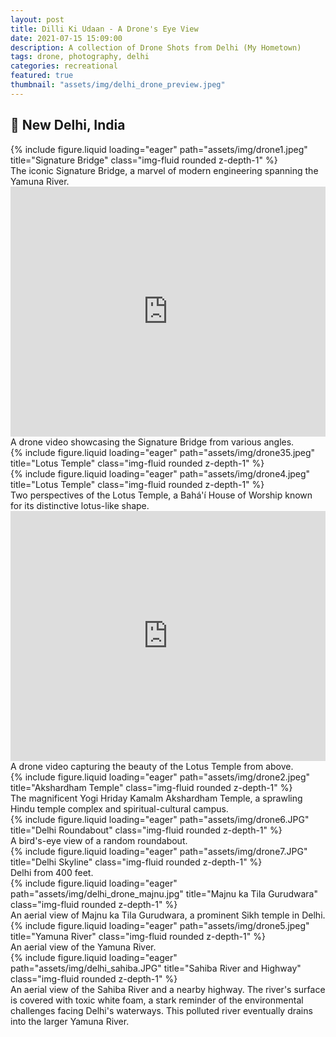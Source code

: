 ```yaml
---
layout: post
title: Dilli Ki Udaan - A Drone's Eye View
date: 2021-07-15 15:09:00
description: A collection of Drone Shots from Delhi (My Hometown)
tags: drone, photography, delhi
categories: recreational
featured: true
thumbnail: "assets/img/delhi_drone_preview.jpeg"
---
```


## 📍 New Delhi, India

<div class="row">
    <div class="col-sm mt-3 mt-md-0">
        {% include figure.liquid loading="eager" path="assets/img/drone1.jpeg" title="Signature Bridge" class="img-fluid rounded z-depth-1" %}
    </div>
</div>
<div class="caption">
    The iconic Signature Bridge, a marvel of modern engineering spanning the Yamuna River.
</div>

<div class="row mt-5">
    <div class="col-12 mt-3 mt-md-0">
        <iframe width="100%" height="400" src="https://www.youtube.com/embed/Gb6z8TylpPk" title="YouTube video player" frameborder="0" allow="accelerometer; clipboard-write; encrypted-media; gyroscope; picture-in-picture" allowfullscreen></iframe>
    </div>
</div>
<div class="caption">
    A drone video showcasing the Signature Bridge from various angles.
</div>

<div class="row mt-5">
    <div class="col-sm mt-3 mt-md-0">
        {% include figure.liquid loading="eager" path="assets/img/drone35.jpeg" title="Lotus Temple" class="img-fluid rounded z-depth-1" %}
    </div>
    <div class="col-sm mt-3 mt-md-0">
        {% include figure.liquid loading="eager" path="assets/img/drone4.jpeg" title="Lotus Temple" class="img-fluid rounded z-depth-1" %}
    </div>
</div>
<div class="caption">
    Two perspectives of the Lotus Temple, a Bahá'í House of Worship known for its distinctive lotus-like shape.
</div>

<div class="row mt-5">
    <div class="col-12 mt-3 mt-md-0">
        <iframe width="100%" height="400" src="https://www.youtube.com/embed/r84x9-gsCl4" title="YouTube video player" frameborder="0" allow="accelerometer; clipboard-write; encrypted-media; gyroscope; picture-in-picture" allowfullscreen></iframe>
    </div>
</div>
<div class="caption">
    A drone video capturing the beauty of the Lotus Temple from above.
</div>


<div class="row mt-5">
    <div class="col-sm mt-3 mt-md-0">
        {% include figure.liquid loading="eager" path="assets/img/drone2.jpeg" title="Akshardham Temple" class="img-fluid rounded z-depth-1" %}
    </div>
</div>
<div class="caption">
    The magnificent Yogi Hriday Kamalm Akshardham Temple, a sprawling Hindu temple complex and spiritual-cultural campus.
</div>

<div class="row mt-5">
    <div class="col-sm mt-3 mt-md-0">
        {% include figure.liquid loading="eager" path="assets/img/drone6.JPG" title="Delhi Roundabout" class="img-fluid rounded z-depth-1" %}
    </div>
</div>
<div class="caption">
    A bird's-eye view of a random roundabout.
</div>

<div class="row mt-5">
    <div class="col-sm mt-3 mt-md-0" >
        {% include figure.liquid loading="eager" path="assets/img/drone7.JPG" title="Delhi Skyline" class="img-fluid rounded z-depth-1" %}
    </div>
</div>
<div class="caption">
    Delhi from 400 feet.
</div>


<div class="row mt-5">
    <div class="col-sm mt-3 mt-md-0">
        {% include figure.liquid loading="eager" path="assets/img/delhi_drone_majnu.jpg" title="Majnu ka Tila Gurudwara" class="img-fluid rounded z-depth-1" %}
    </div>
</div>
<div class="caption">
    An aerial view of Majnu ka Tila Gurudwara, a prominent Sikh temple in Delhi.
</div>

<div class="row mt-5">
    <div class="col-sm mt-3 mt-md-0">
        {% include figure.liquid loading="eager" path="assets/img/drone5.jpeg" title="Yamuna River" class="img-fluid rounded z-depth-1" %}
    </div>
</div>
<div class="caption">
    An aerial view of the Yamuna River.
</div>

<div class="row mt-5">
    <div class="col-sm mt-3 mt-md-0">
        {% include figure.liquid loading="eager" path="assets/img/delhi_sahiba.JPG" title="Sahiba River and Highway" class="img-fluid rounded z-depth-1" %}
    </div>
</div>
<div class="caption">
    An aerial view of the Sahiba River and a nearby highway. The river's surface is covered with toxic white foam, a stark reminder of the environmental challenges facing Delhi's waterways. This polluted river eventually drains into the larger Yamuna River.
</div>

